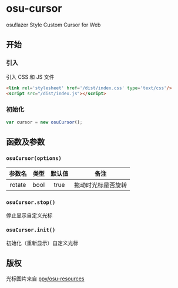 # osu-cursor
osu!lazer Style Custom Cursor for Web

## 开始

### 引入

引入 CSS 和 JS 文件

```html
<link rel='stylesheet' href='/dist/index.css' type='text/css'/>
<script src="/dist/index.js"></script>
```

### 初始化

```js
var cursor = new osuCursor();
```

## 函数及参数

### `osuCursor(options)`

| 参数名 | 类型 | 默认值 | 备注               |
|:------:|:----:|:------:|--------------------|
| rotate | bool |  true  | 拖动时光标是否旋转 |

### `osuCursor.stop()`

停止显示自定义光标

### `osuCursor.init()`

初始化（重新显示）自定义光标

## 版权

光标图片来自 [ppy/osu-resources](https://github.com/ppy/osu-resources)